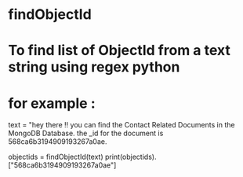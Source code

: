 # findObjectId
# To find list of ObjectId from a text string using regex python 

# for example :
text = "hey there !! you can find the Contact Related Documents in the MongoDB Database. the _id for the document is 568ca6b3194909193267a0ae.

objectids = findObjectId(text)
print(objectids).
["568ca6b3194909193267a0ae"]
